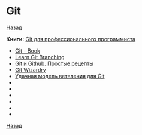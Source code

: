 # Git

[Назад](../../README.md)

**Книги:** [Git для профессионального программиста](https://www.goodreads.com/book/show/32809217-git)

- [Git - Book](https://git-scm.com/book/ru/v2)
- [Learn Git Branching](https://learngitbranching.js.org/)
- [Git и Github. Простые рецепты](https://habrahabr.ru/post/273897/)
- [Git Wizardry](https://habrahabr.ru/post/60347/)
- [Удачная модель ветвления для Git](https://habr.com/post/106912/)
- []()
- []()
- []()
- []()
- []()
- []()

[Назад](../../README.md)